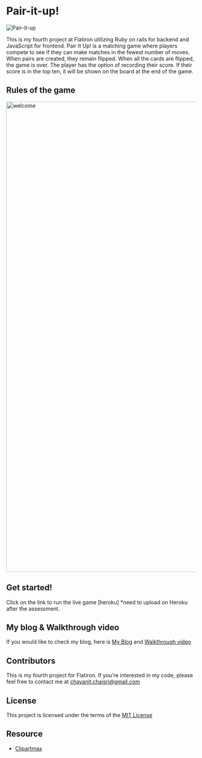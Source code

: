 # Pair-it-up!

![Pair-it-up](https://user-images.githubusercontent.com/72841865/108645189-fe3cd400-747f-11eb-8002-e79eb9c92429.png)

This is my fourth project at Flatiron utilizing Ruby on rails for backend and JavaScript for frontend.
Pair It Up! is a matching game where players compete to see if they can make matches in the fewest number of moves. When pairs are created, they remain flipped. When all the cards are flipped, the game is over. The player has the option of recording their score. If their score is in the top ten, it will be shown on the board at the end of the game. 


## Rules of the game

<img width="1251" alt="welcome" src="https://user-images.githubusercontent.com/72841865/108662431-4ff35780-749c-11eb-9253-c339fb03e76d.png">

## Get started!

Click on the link to run the live game [heroku] *need to upload on Heroku after the assessment. 

## My blog & Walkthrough video

If you would like to check my blog, here is [My Blog](https://chayanit-chaisri.medium.com/how-to-input-and-display-data-from-javascript-and-rails-94fdbe0ca614) and [Walkthrough video](https://youtu.be/M26lT_x6ADs)
    
## Contributors 

This is my fourth project for Flatiron. If you're interested in my code, please feel free to contact me at [chayanit.chaisri@gmail.com](mailto:chayanit.chaisri@gmail.com)

## License

This project is licensed under the terms of the [MIT License](https://opensource.org/licenses/MIT)

## Resource

- [Clipartmax](https://www.clipartmax.com/)
